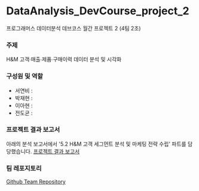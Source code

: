 # DataAnalysis_DevCourse_project_2
프로그래머스 데이터분석 데브코스 월간 프로젝트 2 (4팀 2조) 

### 주제
H&amp;M 고객∙매출∙제품∙구매이력 데이터 분석 및 시각화

### 구성원 및 역할
- 서연비 :
- 박재현 :
- 이아현 :
- 전도균 :

### 프로젝트 결과 보고서
아래의 분석 보고서에서 '5.2 H&M 고객 세그먼트 분석 및 마케팅 전략 수립' 파트를 담당했습니다. 
[프로젝트 결과 보고서](file:///Users/seoyeonbee/Downloads/%EC%9B%94%EA%B0%84%20%ED%94%84%EB%A1%9C%EC%A0%9D%ED%8A%B8%202_4%ED%8C%802%EC%A1%B0_%EA%B2%B0%EA%B3%BC%EB%B3%B4%EA%B3%A0%EC%84%9C.pdf)

### 팀 레포지토리
[Github Team Repository](https://github.com/seoyeonbee/Programmers_DevCourse_DataAnalysis_2nd_Project)
